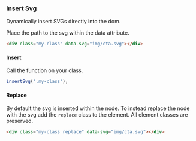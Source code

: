 ### Insert Svg

Dynamically insert SVGs directly into the dom.

Place the path to the svg within the data attribute.

```html
<div class="my-class" data-svg="img/cta.svg"></div>
```

#### Insert

Call the function on your class.

```js
insertSvg('.my-class');
```

#### Replace

By default the svg is inserted within the node. To instead replace the node with the svg add the ```replace``` class to the element. All element classes are preserved.

```html
<div class="my-class replace" data-svg="img/cta.svg"></div>
```
